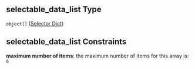 ## selectable_data_list Type

`object[]` ([Selector Dict](escos-properties-dashboard-dictionary-patternproperties-dashboard-page-properties-graphics-dictionary-patternproperties-a-single-graphic-properties-selector-list-selector-dict.md))

## selectable_data_list Constraints

**maximum number of items**: the maximum number of items for this array is: `6`
